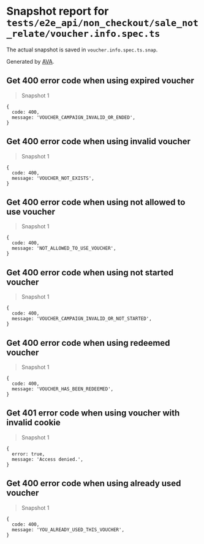 # Snapshot report for `tests/e2e_api/non_checkout/sale_not_relate/voucher.info.spec.ts`

The actual snapshot is saved in `voucher.info.spec.ts.snap`.

Generated by [AVA](https://ava.li).

## Get 400 error code when using expired voucher

> Snapshot 1

    {
      code: 400,
      message: 'VOUCHER_CAMPAIGN_INVALID_OR_ENDED',
    }

## Get 400 error code when using invalid voucher

> Snapshot 1

    {
      code: 400,
      message: 'VOUCHER_NOT_EXISTS',
    }

## Get 400 error code when using not allowed to use voucher 

> Snapshot 1

    {
      code: 400,
      message: 'NOT_ALLOWED_TO_USE_VOUCHER',
    }

## Get 400 error code when using not started voucher

> Snapshot 1

    {
      code: 400,
      message: 'VOUCHER_CAMPAIGN_INVALID_OR_NOT_STARTED',
    }

## Get 400 error code when using redeemed voucher

> Snapshot 1

    {
      code: 400,
      message: 'VOUCHER_HAS_BEEN_REDEEMED',
    }

## Get 401 error code when using voucher with invalid cookie

> Snapshot 1

    {
      error: true,
      message: 'Access denied.',
    }

## Get 400 error code when using already used voucher

> Snapshot 1

    {
      code: 400,
      message: 'YOU_ALREADY_USED_THIS_VOUCHER',
    }
